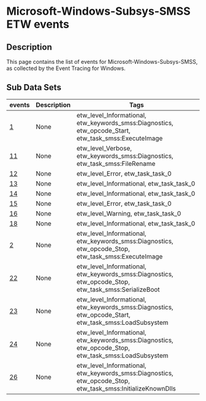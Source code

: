# Microsoft-Windows-Subsys-SMSS ETW events

## Description
This page contains the list of events for Microsoft-Windows-Subsys-SMSS, as collected by the Event Tracing for Windows.

## Sub Data Sets
|events|Description|Tags|
|---|---|---|
|[1](events/event-1.md)|None|etw_level_Informational, etw_keywords_smss:Diagnostics, etw_opcode_Start, etw_task_smss:ExecuteImage|
|[11](events/event-11.md)|None|etw_level_Verbose, etw_keywords_smss:Diagnostics, etw_task_smss:FileRename|
|[12](events/event-12.md)|None|etw_level_Error, etw_task_task_0|
|[13](events/event-13.md)|None|etw_level_Informational, etw_task_task_0|
|[14](events/event-14.md)|None|etw_level_Informational, etw_task_task_0|
|[15](events/event-15.md)|None|etw_level_Error, etw_task_task_0|
|[16](events/event-16.md)|None|etw_level_Warning, etw_task_task_0|
|[18](events/event-18.md)|None|etw_level_Informational, etw_task_task_0|
|[2](events/event-2.md)|None|etw_level_Informational, etw_keywords_smss:Diagnostics, etw_opcode_Stop, etw_task_smss:ExecuteImage|
|[22](events/event-22.md)|None|etw_level_Informational, etw_keywords_smss:Diagnostics, etw_opcode_Stop, etw_task_smss:SerializeBoot|
|[23](events/event-23.md)|None|etw_level_Informational, etw_keywords_smss:Diagnostics, etw_opcode_Start, etw_task_smss:LoadSubsystem|
|[24](events/event-24.md)|None|etw_level_Informational, etw_keywords_smss:Diagnostics, etw_opcode_Stop, etw_task_smss:LoadSubsystem|
|[26](events/event-26.md)|None|etw_level_Informational, etw_keywords_smss:Diagnostics, etw_opcode_Stop, etw_task_smss:InitializeKnownDlls|
